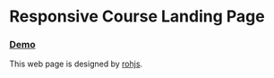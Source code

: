 # Responsive Course Landing Page

### [Demo](https://idminalee.github.io/course-landing-page/)

This web page is designed by [rohjs](https://github.com/rohjs).

